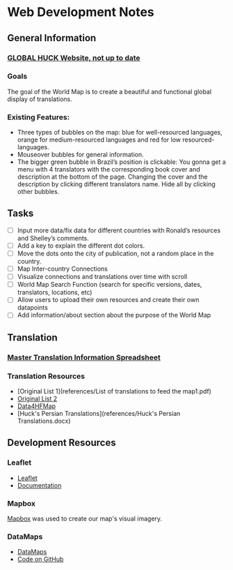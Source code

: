 # Web Development Notes
## General Information
### [GLOBAL HUCK Website, not up to date](https://rosetta.univ-lille.fr/worldmap/)
### Goals
The goal of the World Map is to create a beautiful and functional global display of translations.
### Existing Features:
- Three types of bubbles on the map: blue for well-resourced languages, orange for medium-resourced languages and red for low resourced-languages.
- Mouseover bubbles for general information.
- The bigger green bubble in Brazil’s position is clickable: You gonna get a menu with 4 translators with the corresponding book cover and description at the bottom of the page. Changing the cover and the description by clicking different translators name. Hide all by clicking other bubbles.
## Tasks
- [ ] Input more data/fix data for different countries with Ronald’s resources and Shelley’s comments.
- [ ] Add a key to explain the different dot colors.
- [ ] Move the dots onto the city of publication, not a random place in the country.
- [ ] Map Inter-country Connections
- [ ] Visualize connections and translations over time with scroll
- [ ] World Map Search Function (search for specific versions, dates, translators, locations, etc)
- [ ] Allow users to upload their own resources and create their own datapoints
- [ ] Add information/about section about the purpose of the World Map
## Translation
### [Master Translation Information Spreadsheet](https://docs.google.com/spreadsheets/d/1IRu_YTL3WMbZdLDrWbwMc3vCNls2WDIxCz_7jwKT2Bw/edit#gid=0)
### Translation Resources 
- [Original List 1](references/List of translations to feed the map1.pdf)
- [Original List 2](references/datav1.xlsx)
- [Data4HFMap](references/Data4HFMap.docx)
- [Huck's Persian Translations](references/Huck's Persian Translations.docx)
## Development Resources
### Leaflet
- [Leaflet](https://leafletjs.com/)
- [Documentation](https://leafletjs.com/reference-1.6.0.html)
### Mapbox
[Mapbox](https://www.mapbox.com/) was used to create our map's visual imagery.
### DataMaps
- [DataMaps](http://datamaps.github.io)
- [Code on GitHub](https://github.com/markmarkoh/datamaps/blob/master/README.md#getting-started)